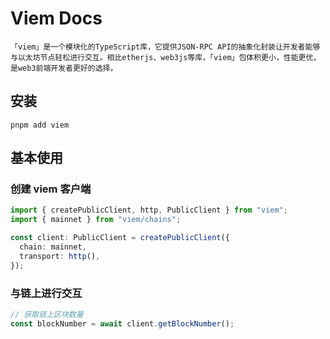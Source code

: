 # Viem Docs

```
「viem」是一个模块化的TypeScript库，它提供JSON-RPC API的抽象化封装让开发者能够与以太坊节点轻松进行交互。相比etherjs、web3js等库，「viem」包体积更小，性能更优，是web3前端开发者更好的选择。
```

## 安装

```
pnpm add viem
```

## 基本使用

### 创建 viem 客户端

```typescript
import { createPublicClient, http, PublicClient } from "viem";
import { mainnet } from "viem/chains";

const client: PublicClient = createPublicClient({
  chain: mainnet,
  transport: http(),
});
```

### 与链上进行交互

```typescript
// 获取链上区块数量
const blockNumber = await client.getBlockNumber();
```
